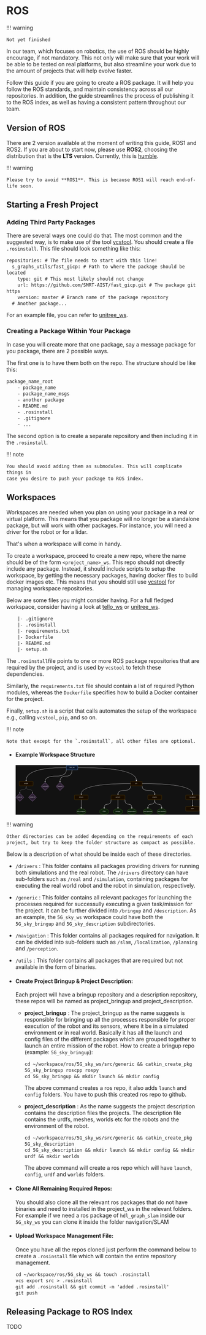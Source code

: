 # ROS

!!! warning

    Not yet finished

In our team, which focuses on robotics, the use of ROS should be highly encourage,
if not mandatory. This not only will make sure that your work will be able to be
tested on real platforms, but also streamline your work due to the amount of
projects that will help evolve faster.

Follow this guide if you are going to create a ROS package. It will help you follow
the ROS standards, and maintain consistency across all our repositories.
In addition, the guide streamlines the process of publishing it to the ROS index,
as well as having a consistent pattern throughout our team.

## Version of ROS

There are 2 version available at the moment of writing this guide, ROS1 and ROS2.
If you are about to start now, please use **ROS2**, choosing the distribution that
is the **LTS** version. Currently, this is [humble](https://docs.ros.org/en/humble/index.html).

!!! warning

    Please try to avoid **ROS1**. This is because ROS1 will reach end-of-life soon.

## Starting a Fresh Project

### Adding Third Party Packages

There are several ways one could do that. The most common and the suggested way,
is to make use of the tool [vcstool](http://wiki.ros.org/vcstool). You should create a
file `.rosinstall`. This file should look something like this:

```
repositories: # The file needs to start with this line!
  s_graphs_utils/fast_gicp: # Path to where the package should be located
    type: git # This most likely should not change
    url: https://github.com/SMRT-AIST/fast_gicp.git # The package git https
    version: master # Branch name of the package repository
  # Another package...
```

For an example file, you can refer to [unitree_ws](https://github.com/snt-arg/unitree_ws/blob/main/.rosinstall).

### Creating a Package Within Your Package

In case you will create more that one package, say a message package for you package,
there are 2 possible ways.

The first one is to have them both on the repo. The structure should be like this:

```
package_name_root
    - package_name
    - package_name_msgs
    - another package
    - README.md
    - .rosinstall
    - .gitignore
    - ...
```

The second option is to create a separate repository and then including it in the
`.rosinstall`.

!!! note

    You should avoid adding them as submodules. This will complicate things in
    case you desire to push your package to ROS index.

## Workspaces

Workspaces are needed when you plan on using your package in a real or virtual platform.
This means that you package will no longer be a standalone package, but will work with
other packages. For instance, you will need a driver for the robot or for a lidar.

That's when a workspace will come in handy.

To create a workspace, proceed to create a new repo, where the name should be of the
form `<project_name>_ws`. This repo should not directly include any package. Instead,
it should include scripts to setup the workspace, by getting the necessary packages,
having docker files to build docker images etc. This means that you should still use
[vcstool](http://wiki.ros.org/vcstool) for managing workspace repositories.

Below are some files you might consider having. For a full fledged workspace, consider
having a look at [tello_ws](https://github.com/snt-arg/tello_ws) or [unitree_ws](https://github.com/snt-arg/unitree_ws).

```
    |- .gitignore
    |- .rosinstall
    |- requirements.txt
    |- Dockerfile
    |- README.md
    |- setup.sh
```

The `.rosinstall`file points to one or more ROS package repositories that are
required by the project, and is used by `vcstool` to fetch these dependencies.

Similarly, the `requirements.txt` file should contain a list of required Python
modules, whereas the `Dockerfile` specifies how to build a Docker container for the project.

Finally, `setup.sh` is a script that calls automates the setup of the workspace
e.g., calling `vcstool`, `pip`, and so on.

!!! note

    Note that except for the `.rosinstall`, all other files are optional.

- #### Example Workspace Structure

  ![workspace-example](../../assets/workspace_example.png)

!!! warning

    Other directories can be added depending on the requirements of each project, but try to keep the folder structure as compact as possible.

Below is a description of what should be inside each of these directories.

- `/drivers` : This folder contains all packages providing drivers for running both simulations and the real robot. The `/drivers` directory can have sub-folders such as `/real` and `/simulation`, containing packages for executing the real world robot and the robot in simulation, respectively.

- `/generic` : This folder contains all relevant packages for launching the processes required for successully executing a given task/mission for the project. It can be further divided into `/bringup` and `/description`. As an example, the `5G_sky_ws` workspace could have both the `5G_sky_bringup` and `5G_sky_description` subdirectories.

- `/navigation` : This folder contains all packages required for navigation. It can be divided into sub-folders such as `/slam`, `/localization`, `/planning` and `/perception`.

- `/utils` : This folder contains all packages that are required but not available in the form of binaries.

- #### Create Project Bringup & Project Description:

  Each project will have a bringup repository and a description repository, these repos will be named as project_bringup and project_description.

  - **project_bringup** : The project_bringup as the name suggests is responsible for bringing up all the processes responsible for proper execution of the robot and its sensors, where it be in a simulated environment or in real world. Basically it has all the launch and config files of the different packages which are grouped together to launch an entire mission of the robot. How to create a bringup repo (example: `5G_sky_bringup`):

    ```
    cd ~/workspace/ros/5G_sky_ws/src/generic && catkin_create_pkg 5G_sky_bringup roscpp rospy
    cd 5G_sky_bringup && mkdir launch && mkdir config
    ```

    The above command creates a ros repo, it also adds `launch` and `config` folders. You have to push this created ros repo to github.

  - **project_description** : As the name suggests the project description contains the description files the projects. The description file contains the urdfs, meshes, worlds etc for the robots and the environment of the robot.

    ```
    cd ~/workspace/ros/5G_sky_ws/src/generic && catkin_create_pkg 5G_sky_description
    cd 5G_sky_description && mkdir launch && mkdir config && mkdir urdf && mkdir worlds
    ```

    The above command will create a ros repo which will have `launch`, `config`, `urdf` and `worlds` folders.

- #### Clone All Remaining Required Repos:

  You should also clone all the relevant ros packages that do not have binaries and need to installed in the project_ws in the relevant folders. For example if we need a ros package of `hdl_graph_slam` inside our `5G_sky_ws` you can clone it inside the folder navigation/SLAM

- #### Upload Workspace Management File:

  Once you have all the repos cloned just perform the command below to create a `.rosinstall` file which will contain the entire repository management.

  ```
  cd ~/workspace/ros/5G_sky_ws && touch .rosinstall
  vcs export src > .rosinstall
  git add .rosinstall && git commit -m 'added .rosinstall'
  git push
  ```

## Releasing Package to ROS Index

TODO
